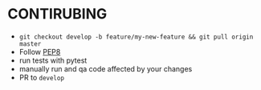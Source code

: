 # CONTIRUBING

* `git checkout develop -b feature/my-new-feature && git pull origin master`
* Follow [PEP8](http://docs.python-guide.org/en/latest/writing/style/)
* run tests with pytest
* manually run and qa code affected by your changes
* PR to `develop`
